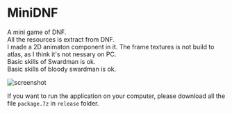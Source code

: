 # MiniDNF

A mini game of DNF.  
All the resources is extract from DNF.  
I made a 2D animaton component in it. The frame textures is not build to atlas, as I think it's not nessary on PC.  
Basic skills of Swardman is ok.  
Basic skills of bloody swardman is ok.  

![screenshot](https://github.com/qiminixi/MiniDNF/blob/master/Release/screenshot.png)


If you want to run the application on your computer, please download all the file `package.7z` in `release` folder.   
